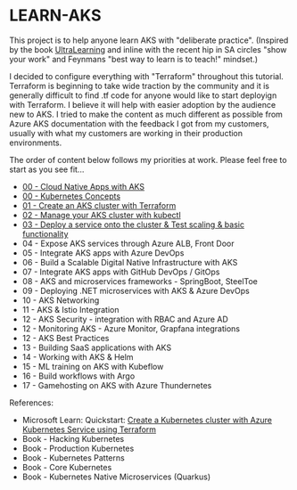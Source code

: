 # LEARN-AKS 
This project is to help anyone learn AKS with "deliberate practice". (Inspired by the book [UltraLearning](https://www.amazon.com/Ultralearning-Master-Outsmart-Competition-Accelerate/dp/006285268X) and inline with the recent hip in SA circles "show your work" and Feynmans "best way to learn is to teach!" mindset.)

I decided to configure everything with "Terraform" throughout this tutorial. Terraform is beginning to take wide traction by the community and it is generally difficult to find .tf code for anyone would like to start deployign with Terraform. I believe it will help with easier adoption by the audience new to AKS.
I tried to make the content as much different as possible from Azure AKS documentation with the feedback I got from my customers, usually with what my customers are working in their production environments. 

The order of content below follows my priorities at work. Please feel free to start as you see fit...


- [00 - Cloud Native Apps with AKS](https://github.com/ozgurgulerx/learnaks/tree/main/00%20-%20Introduction%20to%20Kubernetes%20-%20Concepts) 
- [00 - Kubernetes Concepts](https://github.com/ozgurgulerx/learnaks/tree/main/00%20-%20Kubernetes%20Core%20Concepts)
- [01 - Create an AKS cluster with Terraform](https://github.com/ozgurgulerx/learnaks/tree/main/01-Launch%20AKS%20Cluster%20with%20Terraform) 
- [02 - Manage your AKS cluster with kubectl](https://github.com/ozgurgulerx/learnaks/tree/main/02%20-%20Manage%20your%20AKS%20cluster%20with%20kubectl) 
- [03 - Deploy a service onto the cluster & Test scaling & basic functionality](https://github.com/ozgurgulerx/learnaks/tree/main/03%20-%20Deploy%20a%20service%20onto%20the%20cluster%20&%20Test%20scaling%20&%20basic%20functionality) 
- 04 - Expose AKS services through Azure ALB, Front Door 
- 05 - Integrate AKS apps with Azure DevOps
- 06 - Build a Scalable Digital Native Infrastructure with AKS 
- 07 - Integrate AKS apps with GitHub DevOps / GitOps 
- 08 - AKS and microservices frameworks - SpringBoot, SteelToe 
- 09 - Deploying .NET microservices with AKS & Azure DevOps 
- 10 - AKS Networking 
- 11 - AKS & Istio Integration
- 12 - AKS Security - integration with RBAC and Azure AD 
- 12 - Monitoring AKS - Azure Monitor, Grapfana integrations 
- 12 - AKS Best Practices 
- 13 - Building SaaS applications with AKS
- 14 - Working with AKS & Helm 
- 15 - ML training on AKS with Kubeflow
- 16 - Build workflows with Argo 
- 17 - Gamehosting on AKS with Azure Thundernetes 


References:
- Microsoft Learn: Quickstart: [Create a Kubernetes cluster with Azure Kubernetes Service using Terraform](https://learn.microsoft.com/en-us/azure/developer/terraform/create-k8s-cluster-with-tf-and-aks)
- Book - Hacking Kubernetes 
- Book - Production Kubernetes 
- Book - Kubernetes Patterns 
- Book - Core Kubernetes 
- Book - Kubernetes Native Microservices (Quarkus)

